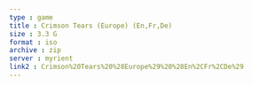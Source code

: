 ```yaml
---
type : game
title : Crimson Tears (Europe) (En,Fr,De)
size : 3.3 G
format : iso
archive : zip
server : myrient
link2 : Crimson%20Tears%20%28Europe%29%20%28En%2CFr%2CDe%29
---
```

